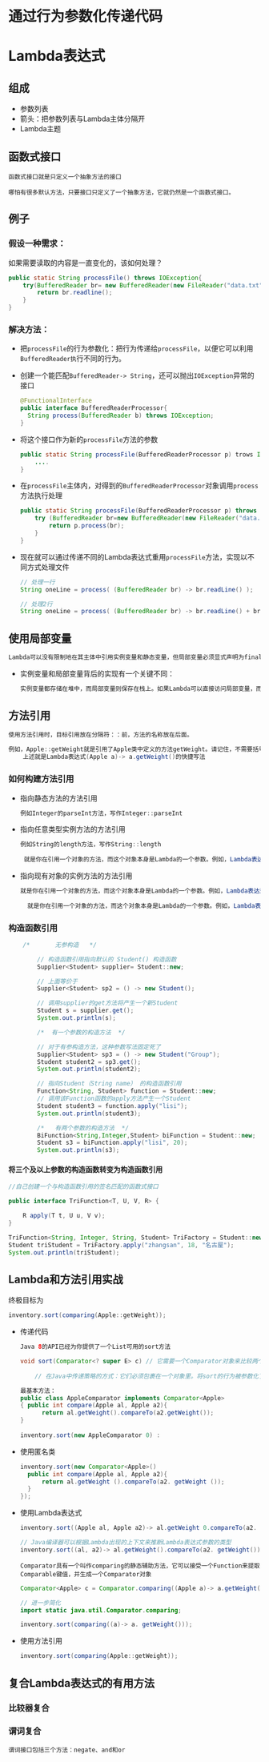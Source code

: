 # 通过行为参数化传递代码

# Lambda表达式

## 组成

+ 参数列表
+ 箭头：把参数列表与Lambda主体分隔开
+ Lambda主题

## 函数式接口

```
函数式接口就是只定义一个抽象方法的接口

哪怕有很多默认方法，只要接口只定义了一个抽象方法，它就仍然是一个函数式接口。
```

## 例子

### 假设一种需求：

如果需要读取的内容是一直变化的，该如何处理？

```java
public static String processFile() throws IOException{
    try(BufferedReader br= new BufferedReader(new FileReader("data.txt"))) {
		return br.readline();
    }
}
```

### 解决方法：

+ 把`processFile`的行为参数化：把行为传递给`processFile`，以便它可以利用`BufferedReader执`行不同的行为。

+ 创建一个能匹配`BufferedReader-> String`，还可以抛出`IOException`异常的接口

  ```java
  @FunctionalInterface
  public interface BufferedReaderProcessor{
  	String process(BufferedReader b) throws IOException;
  }
  ```

+ 将这个接口作为新的`processFile`方法的参数

  ```java
  public static String processFile(BufferedReaderProcessor p) trows IOException{
      ....
  }
  ```

+ 在`processFile`主体内，对得到的`BufferedReaderProcessor`对象调用`process`方法执行处理

  ```java
  public static String processFile(BufferedReaderProcessor p) throws IOException{
      try (BufferedReader br=new BufferedReader(new FileReader("data.txt"))) {
          return p.process(br);
      }
  } 
  ```

+ 现在就可以通过传递不同的Lambda表达式重用`processFile`方法，实现以不同方式处理文件

  ```java
  // 处理一行
  String oneLine = process( (BufferedReader br) -> br.readLine() );
  ```

  ```java
  // 处理2行
  String oneLine = process( (BufferedReader br) -> br.readLine() + br.readLine() );
  ```

  

## 使用局部变量

```java
Lambda可以没有限制地在其主体中引用实例变量和静态变量，但局部变量必须显式声明为final
```

+ 实例变量和局部变量背后的实现有一个关键不同：

  ```java
  实例变量都存储在堆中，而局部变量则保存在栈上。如果Lambda可以直接访问局部变量，而且Lambda是在一个线程中使用的，则使用Lambda的线程，可能会在分配该变量的线程将这个变量收回之后，去访问该变量。因此，Java在访问自由局部变量时，实际上是在访问它的副本，而不是访问原始变量。如果局部变量仅仅赋值一次那就没有什么区别了——因此就有了这个限制。
  ```

## 方法引用

```java
使用方法引用时，目标引用放在分隔符：：前，方法的名称放在后面。
    
例如，Apple::getWeight就是引用了Apple类中定义的方法getWeight。请记住，不需要括号
    上述就是Lambda表达式(Apple a)-> a.getWeight()的快捷写法
```

### 如何构建方法引用

+ 指向静态方法的方法引用

  ```java
  例如Integer的parseInt方法，写作Integer::parseInt
  ```

+ 指向任意类型实例方法的方法引用

  ```java
  例如String的length方法，写作String::length
      
   就是你在引用一个对象的方法，而这个对象本身是Lambda的一个参数。例如，Lambda表达式(String s)-> s.toUppeCase()可以写作String::toUpperCase
  ```

+ 指向现有对象的实例方法的方法引用

  ```java
  就是你在引用一个对象的方法，而这个对象本身是Lambda的一个参数。例如，Lambda表达式(String s)-> s.toUppeCase()可以写作String::toUpperCase
      
    就是你在引用一个对象的方法，而这个对象本身是Lambda的一个参数。例如，Lambda表达式(String s)-> s.toUppeCase()可以写作String::toUpperCase
  ```

### 构造函数引用

```java
	/*       无参构造   */

        // 构造函数引用指向默认的 Student() 构造函数
        Supplier<Student> supplier= Student::new;

        // 上面等价于
        Supplier<Student> sp2 = () -> new Student();

        // 调用supplier的get方法将产生一个新Student
        Student s = supplier.get();
        System.out.println(s);

        /*  有一个参数的构造方法  */

        // 对于有参构造方法，这种参数写法固定死了
        Supplier<Student> sp3 = () -> new Student("Group");
        Student student2 = sp3.get();
        System.out.println(student2);

        // 指向Student（String name） 的构造函数引用
        Function<String, Student> function = Student::new;
        // 调用该Function函数的apply方法产生一个Student
        Student student3 = function.apply("lisi");
        System.out.println(student3);

        /*   有两个参数的构造方法  */
        BiFunction<String,Integer,Student> biFunction = Student::new;
        Student s3 = biFunction.apply("lisi", 20);
        System.out.println(s3);
```

#### 将三个及以上参数的构造函数转变为构造函数引用

```java
//自己创建一个与构造函数引用的签名匹配的函数式接口

public interface TriFunction<T, U, V, R> {

    R apply(T t, U u, V v);
}
```

```java
TriFunction<String, Integer, String, Student> TriFactory = Student::new;
Student triStudent = TriFactory.apply("zhangsan", 18, "名古屋");
System.out.println(triStudent);
```

##  Lambda和方法引用实战

终极目标为

```java
inventory.sort(comparing(Apple::getWeight));
```

+ 传递代码

  ```java
  Java 8的API已经为你提供了一个List可用的sort方法
  
  void sort(Comparator<? super E> c) // 它需要一个Comparator对象来比较两个Apple！
      
      // 在Java中传递策略的方式：它们必须包裹在一个对象里。将sort的行为被参数化了：传递给它的排序策略不同，其行为也会不同。
  ```

  ```java
  最基本方法：
  public class AppleComparator implements Comparator<Apple> 
  {	public int compare(Apple al, Apple a2){
  		return al.getWeight().compareTo(a2.getWeight());
  }
   
  inventory.sort(new AppleComparator 0) :
  ```

+ 使用匿名类

  ```java
  inventory.sort(new Comparator<Apple>()
  	public int compare(Apple al, Apple a2){
  		return al.getWeight ().compareTo(a2. getWeight ());
  	}
  });
  ```

+ 使用Lambda表达式

  ```java
  inventory.sort((Apple al, Apple a2)-> al.getWeight 0.compareTo(a2. getWeight()));
  
  // Java编译器可以根据Lambda出现的上下文来推断Lambda表达式参数的类型
  inventory.sort((al, a2)-> al.getWeight().compareTo(a2. getWeight()));
  ```

  `Comparator具有一个叫作comparing的静态辅助方法，它可以接受一个Function来提取Comparable键值，并生成一个Comparator对象`

  ```java
  Comparator<Apple> c = Comparator.comparing((Apple a)-> a.getWeight();
  ```

  ```java
  // 进一步简化
  import static java.util.Comparator.comparing;
  
  inventory.sort(comparing((a)-> a. getWeight()));
  ```

+ 使用方法引用

  ```java
  inventory.sort(comparing(Apple::getWeight));
  ```

## 复合Lambda表达式的有用方法

### 比较器复合



### 谓词复合

```
谓词接口包括三个方法：negate、and和or
```

